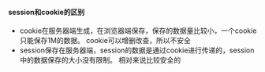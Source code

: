 #### session和cookie的区别

- cookie在服务器端生成，在浏览器端保存，保存的数据量比较小，一个cookie只能保存1M的数据。 cookie可以增删改查，所以不安全
- session保存在服务器端，session的数据是通过cookie进行传递的，session中的数据保存的大小没有限制。 相对来说比较安全的